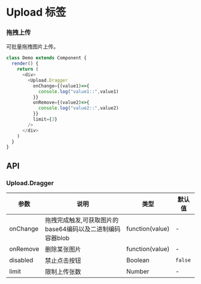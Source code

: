 Upload 标签
===

### 拖拽上传

可批量拖拽图片上传。

<!--DemoStart--> 
```js
class Demo extends Component {
  render() {
    return (
      <div>
        <Upload.Dragger 
          onChange={(value1)=>{
            console.log("value1::",value1)
          }}
          onRemove={(value2)=>{
            console.log("value2::",value2)
          }}
          limit={3}
        />
      </div>
    )
  }
}
```
<!--End-->



## API

### Upload.Dragger

| 参数      | 说明    | 类型      |  默认值   |
|--------- |-------- |---------- |-------- |
| onChange | 拖拽完成触发,可获取图片的base64编码以及二进制编码容器blob | function(value) | - |
| onRemove | 删除某张图片 | function(value) | - |
| disabled | 禁止点击按钮 | Boolean | `false` |
| limit    | 限制上传张数 | Number | - |
